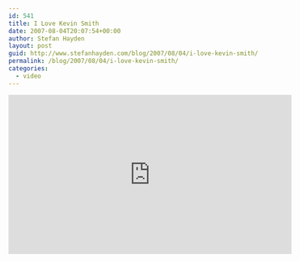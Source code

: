 ```yaml
---
id: 541
title: I Love Kevin Smith
date: 2007-08-04T20:07:54+00:00
author: Stefan Hayden
layout: post
guid: http://www.stefanhayden.com/blog/2007/08/04/i-love-kevin-smith/
permalink: /blog/2007/08/04/i-love-kevin-smith/
categories:
  - video
---
```

<iframe width="560" height="315" src="http://www.youtube.com/v/ou2mVnElp6c" title="YouTube video player" frameborder="0" allow="accelerometer; autoplay; clipboard-write; encrypted-media; gyroscope; picture-in-picture" allowfullscreen></iframe>
